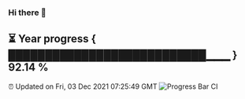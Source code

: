 ### Hi there 👋
⏳ Year progress { ███████████████████████████▁▁▁ } 92.14 %
---
⏰ Updated on Fri, 03 Dec 2021 07:25:49 GMT
![Progress Bar CI](https://github.com/liununu/liununu/workflows/Progress%20Bar%20CI/badge.svg)
